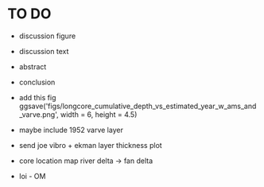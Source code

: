 # TO DO
  - discussion figure
  - discussion text
  - abstract
  - conclusion
  
  - add this fig ggsave('figs/longcore_cumulative_depth_vs_estimated_year_w_ams_and_varve.png', width = 6, height = 4.5)

- maybe include 1952 varve layer 

- send joe vibro + ekman layer thickness plot
- core location map river delta -> fan delta
- loi - OM
